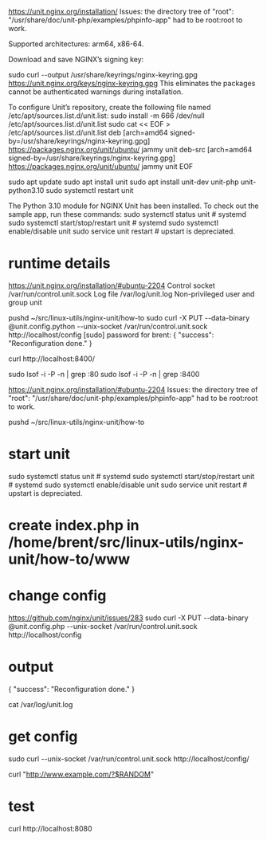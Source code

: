 https://unit.nginx.org/installation/
Issues: the directory tree of "root": "/usr/share/doc/unit-php/examples/phpinfo-app" had to be root:root to work.

Supported architectures: arm64, x86-64.

Download and save NGINX’s signing key:

sudo curl --output /usr/share/keyrings/nginx-keyring.gpg  \
      https://unit.nginx.org/keys/nginx-keyring.gpg
This eliminates the packages cannot be authenticated warnings during installation.

<!-- https://askubuntu.com/questions/741410/skipping-acquire-of-configured-file-main-binary-i386-packages-as-repository-x -->
To configure Unit’s repository, create the following file named /etc/apt/sources.list.d/unit.list:
sudo install -m 666 /dev/null /etc/apt/sources.list.d/unit.list
sudo cat << EOF > /etc/apt/sources.list.d/unit.list
deb [arch=amd64 signed-by=/usr/share/keyrings/nginx-keyring.gpg] https://packages.nginx.org/unit/ubuntu/ jammy unit
deb-src [arch=amd64 signed-by=/usr/share/keyrings/nginx-keyring.gpg] https://packages.nginx.org/unit/ubuntu/ jammy unit
EOF


sudo apt update
sudo apt install unit
sudo apt install unit-dev unit-php unit-python3.10 
sudo systemctl restart unit

The Python 3.10 module for NGINX Unit has been installed.
To check out the sample app, run these commands:
sudo systemctl status unit # systemd 
sudo systemctl start/stop/restart unit # systemd 
sudo systemctl enable/disable unit
sudo service unit restart # upstart is depreciated.
# runtime details
https://unit.nginx.org/installation/#ubuntu-2204
Control socket	/var/run/control.unit.sock
Log file	/var/log/unit.log
Non-privileged user and group	unit


pushd ~/src/linux-utils/nginx-unit/how-to
sudo curl -X PUT --data-binary @unit.config.python --unix-socket /var/run/control.unit.sock http://localhost/config
[sudo] password for brent: 
{
	"success": "Reconfiguration done."
}

curl http://localhost:8400/

sudo lsof -i -P -n | grep :80
sudo lsof -i -P -n | grep :8400

https://unit.nginx.org/installation/#ubuntu-2204
Issues: the directory tree of "root": "/usr/share/doc/unit-php/examples/phpinfo-app" had to be root:root to work.

pushd ~/src/linux-utils/nginx-unit/how-to
# start unit
sudo systemctl status unit # systemd 
sudo systemctl start/stop/restart unit # systemd 
sudo systemctl enable/disable unit
sudo service unit restart # upstart is depreciated.
# create index.php in /home/brent/src/linux-utils/nginx-unit/how-to/www

<?php echo "Hello, PHP on Unit!"; ?>

# change config
https://github.com/nginx/unit/issues/283
sudo curl -X PUT --data-binary @unit.config.php --unix-socket /var/run/control.unit.sock http://localhost/config
# output
{
	"success": "Reconfiguration done."
}

cat /var/log/unit.log
# get config
sudo curl --unix-socket /var/run/control.unit.sock http://localhost/config/


curl "http://www.example.com/?$RANDOM"
# test
curl http://localhost:8080